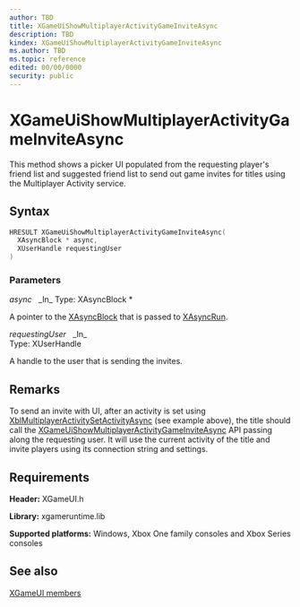```yaml
---
author: TBD
title: XGameUiShowMultiplayerActivityGameInviteAsync
description: TBD
kindex: XGameUiShowMultiplayerActivityGameInviteAsync
ms.author: TBD
ms.topic: reference
edited: 00/00/0000
security: public
---
```


# XGameUiShowMultiplayerActivityGameInviteAsync  

This method shows a picker UI populated from the requesting player's friend list and suggested friend list to send out game invites for titles using the Multiplayer Activity service. 

## Syntax  

```cpp
HRESULT XGameUiShowMultiplayerActivityGameInviteAsync(
  XAsyncBlock * async,
  XUserHandle requestingUser
)
```

### Parameters  

*async* &nbsp;&nbsp;\_In\_ 
Type: XAsyncBlock *  

A pointer to the [XAsyncBlock](../../xasync/structs/xasyncblock.md) that is passed to [XAsyncRun](../../xasync/functions/xasyncrun.md).  

*requestingUser* &nbsp;&nbsp;\_In\_  
Type: XUserHandle  

A handle to the user that is sending the invites.

## Remarks

To send an invite with UI, after an activity is set using [XblMultiplayerActivitySetActivityAsync](../../../live/xsapi-c/multiplayer_activity_c/functions/xblmultiplayeractivitysetactivityasync.md) (see example above), the title should call the [XGameUiShowMultiplayerActivityGameInviteAsync](xgameuishowmultiplayeractivitygameinviteasync.md) API passing along the requesting user.  It will use the current activity of the title and invite players using its connection string and settings.

## Requirements  

**Header:** XGameUI.h  

**Library:** xgameruntime.lib  

**Supported platforms:** Windows, Xbox One family consoles and Xbox Series consoles  

## See also  

[XGameUI members](../xgameui_members.md)  

